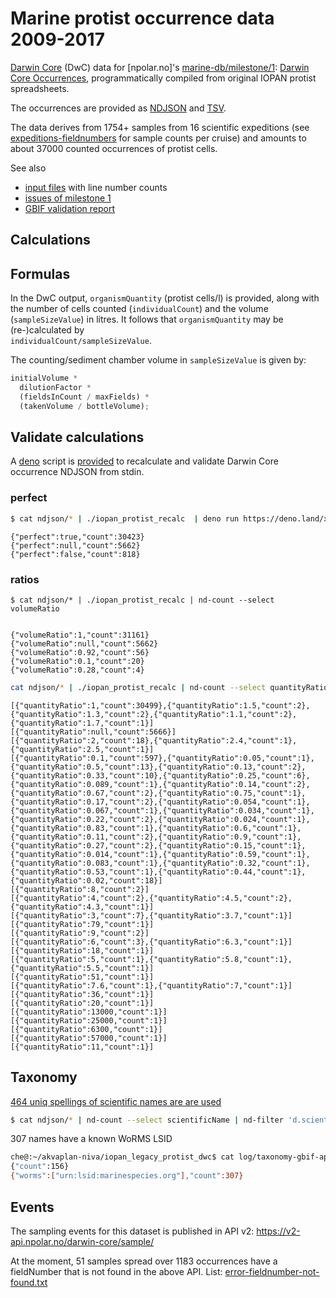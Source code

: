 # Marine protist occurrence data 2009-2017

[Darwin Core](https://dwc.tdwg.org) (DwC) data for [npolar.no]'s [marine-db/milestone/1](https://github.com/npolar/marine-db/milestone/1): [Darwin Core Occurrences](https://dwc.tdwg.org/terms/#occurrence), programmatically compiled from original IOPAN protist spreadsheets.

The occurrences are provided as [NDJSON](./ndjson) and [TSV](./tsv).

The data derives from 1754+ samples from 16 scientific expeditions (see [expeditions-fieldnumbers](./log/expeditions-fieldnumbers.txt) for sample counts per cruise) and amounts to about 37000 counted occurrences of protist cells.

See also

- [input files](./log/line-counts.txt) with line number counts
- [issues of milestone 1](https://github.com/npolar/marine-db/issues?q=is%3Aissue+milestone%3A%22Original+IOPAN+protist+data+2009-2017+converted+to+Darwin+Core%22)
- [GBIF validation report](https://www.gbif.org/tools/data-validator/1635188739144)

## Calculations

## Formulas

In the DwC output, `organismQuantity` (protist cells/l) is provided, along with the number of cells counted (`individualCount`) and the volume (`sampleSizeValue`) in litres. It follows that `organismQuantity` may be (re-)calculated by  
`individualCount/sampleSizeValue`.

The counting/sediment chamber volume in `sampleSizeValue` is given by:

```js
initialVolume *
  dilutionFactor *
  (fieldsInCount / maxFields) *
  (takenVolume / bottleVolume);
```

## Validate calculations

A [deno](https://deno.land) script is [provided](./iopan_protist_recalc) to recalculate and validate Darwin Core occurrence NDJSON from stdin.

### perfect

```sh
$ cat ndjson/* | ./iopan_protist_recalc  | deno run https://deno.land/x/newline@v0.2.0/nd-count.js --select perfect

```

```ndjson
{"perfect":true,"count":30423}
{"perfect":null,"count":5662}
{"perfect":false,"count":818}
```

### ratios

```
$ cat ndjson/* | ./iopan_protist_recalc | nd-count --select volumeRatio
```

```ndjson

{"volumeRatio":1,"count":31161}
{"volumeRatio":null,"count":5662}
{"volumeRatio":0.92,"count":56}
{"volumeRatio":0.1,"count":20}
{"volumeRatio":0.28,"count":4}

```

```sh
cat ndjson/* | ./iopan_protist_recalc | nd-count --select quantityRatio | nd-group 'parseInt(values(d)[0])' | nd-map '[d[0], d[1].map(({count,...r})=>[count,r])]'
```

```ndjson
[{"quantityRatio":1,"count":30499},{"quantityRatio":1.5,"count":2},{"quantityRatio":1.3,"count":2},{"quantityRatio":1.1,"count":2},{"quantityRatio":1.7,"count":1}]
[{"quantityRatio":null,"count":5666}]
[{"quantityRatio":2,"count":18},{"quantityRatio":2.4,"count":1},{"quantityRatio":2.5,"count":1}]
[{"quantityRatio":0.1,"count":597},{"quantityRatio":0.05,"count":1},{"quantityRatio":0.5,"count":13},{"quantityRatio":0.13,"count":2},{"quantityRatio":0.33,"count":10},{"quantityRatio":0.25,"count":6},{"quantityRatio":0.089,"count":1},{"quantityRatio":0.14,"count":2},{"quantityRatio":0.67,"count":2},{"quantityRatio":0.75,"count":1},{"quantityRatio":0.17,"count":2},{"quantityRatio":0.054,"count":1},{"quantityRatio":0.067,"count":1},{"quantityRatio":0.034,"count":1},{"quantityRatio":0.22,"count":2},{"quantityRatio":0.024,"count":1},{"quantityRatio":0.83,"count":1},{"quantityRatio":0.6,"count":1},{"quantityRatio":0.11,"count":2},{"quantityRatio":0.9,"count":1},{"quantityRatio":0.27,"count":2},{"quantityRatio":0.15,"count":1},{"quantityRatio":0.014,"count":1},{"quantityRatio":0.59,"count":1},{"quantityRatio":0.083,"count":1},{"quantityRatio":0.32,"count":1},{"quantityRatio":0.53,"count":1},{"quantityRatio":0.44,"count":1},{"quantityRatio":0.02,"count":18}]
[{"quantityRatio":8,"count":2}]
[{"quantityRatio":4,"count":2},{"quantityRatio":4.5,"count":2},{"quantityRatio":4.3,"count":1}]
[{"quantityRatio":3,"count":7},{"quantityRatio":3.7,"count":1}]
[{"quantityRatio":79,"count":1}]
[{"quantityRatio":9,"count":2}]
[{"quantityRatio":6,"count":3},{"quantityRatio":6.3,"count":1}]
[{"quantityRatio":18,"count":1}]
[{"quantityRatio":5,"count":1},{"quantityRatio":5.8,"count":1},{"quantityRatio":5.5,"count":1}]
[{"quantityRatio":51,"count":1}]
[{"quantityRatio":7.6,"count":1},{"quantityRatio":7,"count":1}]
[{"quantityRatio":36,"count":1}]
[{"quantityRatio":20,"count":1}]
[{"quantityRatio":13000,"count":1}]
[{"quantityRatio":25000,"count":1}]
[{"quantityRatio":6300,"count":1}]
[{"quantityRatio":57000,"count":1}]
[{"quantityRatio":11,"count":1}]

```

## Taxonomy

[464 uniq spellings of scientific names are are used](./log/taxonomy-uniq-counts.txt)

```sh
$ cat ndjson/* | nd-count --select scientificName | nd-filter 'd.scientificName?.length>0' | gbif-species-api --worms --raw | nd-map 'r0=d.results?.[0]??{}, {key,canonicalName,taxonID,issues,synonym,references}=r0, {scientificName}=d, {scientificName, canonicalName,taxonID,issues,key,synonym,references}' > log/taxonomy-gbif-api-worms.ndjson
```

307 names have a known WoRMS LSID

```sh
che@:~/akvaplan-niva/iopan_legacy_protist_dwc$ cat log/taxonomy-gbif-api-worms.ndjson  | nd-count '{ worms: d?.taxonID?.match(/^urn:lsid:marinespecies\.org/) }'
{"count":156}
{"worms":["urn:lsid:marinespecies.org"],"count":307}
```

## Events

The sampling events for this dataset is published in API v2:
https://v2-api.npolar.no/darwin-core/sample/

At the moment, 51 samples spread over 1183 occurrences have a fieldNumber that is not found in the above API.
List: [error-fieldnumber-not-found.txt](./log/error-fieldnumber-not-found.txt)
